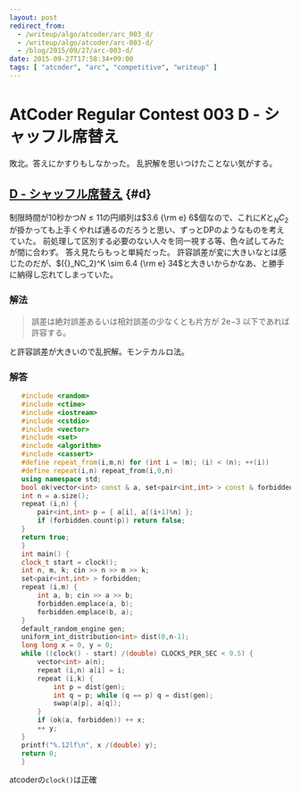 ```yaml
---
layout: post
redirect_from:
  - /writeup/algo/atcoder/arc_003_d/
  - /writeup/algo/atcoder/arc-003-d/
  - /blog/2015/09/27/arc-003-d/
date: 2015-09-27T17:58:34+09:00
tags: [ "atcoder", "arc", "competitive", "writeup" ]
---
```


# AtCoder Regular Contest 003 D - シャッフル席替え

敗北。答えにかすりもしなかった。
乱択解を思いつけたことない気がする。

<!-- more -->

## [D - シャッフル席替え](https://beta.atcoder.jp/contests/arc003/tasks/arc003_4) {#d}

制限時間が10秒かつ$N \le 11$の円順列は$3.6 {\rm e} 6$個なので、これに$K$と${}_NC_2$が掛かっても上手くやれば通るのだろうと思い、ずっとDPのようなものを考えていた。
前処理して区別する必要のない人々を同一視する等、色々試してみたが間に合わず。
答え見たらもっと単純だった。
許容誤差が変に大きいなとは感じたのだが、$({}_NC_2)^K \sim 6.4 {\rm e} 34$と大きいからかなあ、と勝手に納得し忘れてしまっていた。

### 解法

>   誤差は絶対誤差あるいは相対誤差の少なくとも片方が 2e−3 以下であれば許容する。

と許容誤差が大きいので乱択解。モンテカルロ法。

### 解答

``` c++
   #include <random>
   #include <ctime>
   #include <iostream>
   #include <cstdio>
   #include <vector>
   #include <set>
   #include <algorithm>
   #include <cassert>
   #define repeat_from(i,m,n) for (int i = (m); (i) < (n); ++(i))
   #define repeat(i,n) repeat_from(i,0,n)
   using namespace std;
   bool ok(vector<int> const & a, set<pair<int,int> > const & forbidden) {
   int n = a.size();
   repeat (i,n) {
       pair<int,int> p = { a[i], a[(i+1)%n] };
       if (forbidden.count(p)) return false;
   }
   return true;
   }
   int main() {
   clock_t start = clock();
   int n, m, k; cin >> n >> m >> k;
   set<pair<int,int> > forbidden;
   repeat (i,m) {
       int a, b; cin >> a >> b;
       forbidden.emplace(a, b);
       forbidden.emplace(b, a);
   }
   default_random_engine gen;
   uniform_int_distribution<int> dist(0,n-1);
   long long x = 0, y = 0;
   while ((clock() - start) /(double) CLOCKS_PER_SEC < 9.5) {
       vector<int> a(n);
       repeat (i,n) a[i] = i;
       repeat (i,k) {
           int p = dist(gen);
           int q = p; while (q == p) q = dist(gen);
           swap(a[p], a[q]);
       }
       if (ok(a, forbidden)) ++ x;
       ++ y;
   }
   printf("%.12lf\n", x /(double) y);
   return 0;
   }
```

atcoderの`clock()`は正確
